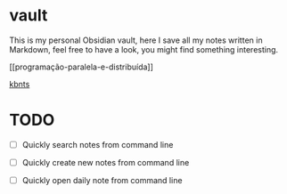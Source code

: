 # vault
This is my personal Obsidian vault, here I save all my notes written in Markdown, feel free to have a look, you might find something interesting.

[[programação-paralela-e-distribuída]]

[kbnts](/2%20-%20Notes/Kubernetes.md)

# TODO

- [ ]  Quickly search notes from command line
- [ ]  Quickly create new notes from command line
- [ ]  Quickly open daily note from command line

